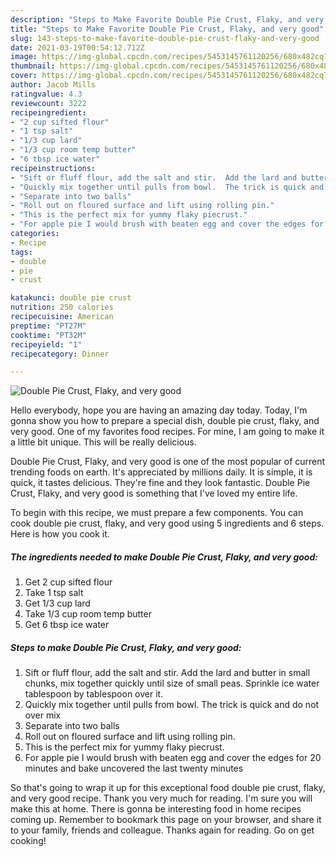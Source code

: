 ```yaml
---
description: "Steps to Make Favorite Double Pie Crust, Flaky, and very good"
title: "Steps to Make Favorite Double Pie Crust, Flaky, and very good"
slug: 143-steps-to-make-favorite-double-pie-crust-flaky-and-very-good
date: 2021-03-19T00:54:12.712Z
image: https://img-global.cpcdn.com/recipes/5453145761120256/680x482cq70/double-pie-crust-flaky-and-very-good-recipe-main-photo.jpg
thumbnail: https://img-global.cpcdn.com/recipes/5453145761120256/680x482cq70/double-pie-crust-flaky-and-very-good-recipe-main-photo.jpg
cover: https://img-global.cpcdn.com/recipes/5453145761120256/680x482cq70/double-pie-crust-flaky-and-very-good-recipe-main-photo.jpg
author: Jacob Mills
ratingvalue: 4.3
reviewcount: 3222
recipeingredient:
- "2 cup sifted flour"
- "1 tsp salt"
- "1/3 cup lard"
- "1/3 cup room temp butter"
- "6 tbsp ice water"
recipeinstructions:
- "Sift or fluff flour, add the salt and stir.  Add the lard and butter in small chunks, mix together quickly until size of small peas. Sprinkle ice water tablespoon by tablespoon over it."
- "Quickly mix together until pulls from bowl.  The trick is quick and do not over mix"
- "Separate into two balls"
- "Roll out on floured surface and lift using rolling pin."
- "This is the perfect mix for yummy flaky piecrust."
- "For apple pie I would brush with beaten egg and cover the edges for 20 minutes and bake uncovered the last twenty minutes"
categories:
- Recipe
tags:
- double
- pie
- crust

katakunci: double pie crust 
nutrition: 250 calories
recipecuisine: American
preptime: "PT27M"
cooktime: "PT32M"
recipeyield: "1"
recipecategory: Dinner

---
```



![Double Pie Crust, Flaky, and very good](https://img-global.cpcdn.com/recipes/5453145761120256/680x482cq70/double-pie-crust-flaky-and-very-good-recipe-main-photo.jpg)

Hello everybody, hope you are having an amazing day today. Today, I'm gonna show you how to prepare a special dish, double pie crust, flaky, and very good. One of my favorites food recipes. For mine, I am going to make it a little bit unique. This will be really delicious.

Double Pie Crust, Flaky, and very good is one of the most popular of current trending foods on earth. It's appreciated by millions daily. It is simple, it is quick, it tastes delicious. They're fine and they look fantastic. Double Pie Crust, Flaky, and very good is something that I've loved my entire life.




To begin with this recipe, we must prepare a few components. You can cook double pie crust, flaky, and very good using 5 ingredients and 6 steps. Here is how you cook it.

<!--inarticleads1-->

##### The ingredients needed to make Double Pie Crust, Flaky, and very good:

1. Get 2 cup sifted flour
1. Take 1 tsp salt
1. Get 1/3 cup lard
1. Take 1/3 cup room temp butter
1. Get 6 tbsp ice water




<!--inarticleads2-->

##### Steps to make Double Pie Crust, Flaky, and very good:

1. Sift or fluff flour, add the salt and stir.  Add the lard and butter in small chunks, mix together quickly until size of small peas. Sprinkle ice water tablespoon by tablespoon over it.
1. Quickly mix together until pulls from bowl.  The trick is quick and do not over mix
1. Separate into two balls
1. Roll out on floured surface and lift using rolling pin.
1. This is the perfect mix for yummy flaky piecrust.
1. For apple pie I would brush with beaten egg and cover the edges for 20 minutes and bake uncovered the last twenty minutes




So that's going to wrap it up for this exceptional food double pie crust, flaky, and very good recipe. Thank you very much for reading. I'm sure you will make this at home. There is gonna be interesting food in home recipes coming up. Remember to bookmark this page on your browser, and share it to your family, friends and colleague. Thanks again for reading. Go on get cooking!
